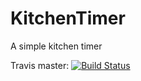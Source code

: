 # KitchenTimer
A simple kitchen timer

Travis master: [![Build Status](https://api.travis-ci.org/leinardi/KitchenTimer.svg?branch=master)](https://travis-ci.org/leinardi/KitchenTimer)
